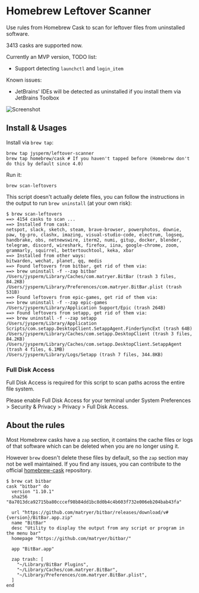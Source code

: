 # Homebrew Leftover Scanner
Use rules from Homebrew Cask to scan for leftover files from uninstalled software.

3413 casks are supported now.

Currently an MVP version, TODO list:

- Support detecting `launchctl` and `login_item`

Known issues:

- JetBrains' IDEs will be detected as uninstalled if you install them via JetBrains Toolbox

![Screenshot](https://raw.githubusercontent.com/jysperm/homebrew-leftover-scanner/main/screenshots/scan-leftovers.jpg)

## Install & Usages

Install via `brew tap`:

```
brew tap jysperm/leftover-scanner
brew tap homebrew/cask # If you haven't tapped before (Homebrew don't do this by default since 4.0)
```

Run it:

```
brew scan-leftovers
```

This script doesn't actually delete files, you can follow the instructions in the output to run `brew uninstall` (at your own risk):

```
$ brew scan-leftovers
==> 4154 casks to scan ...
==> Installed from cask:
netspot, slack, sketch, steam, brave-browser, powerphotos, downie, paw, tg-pro, clashx, imazing, visual-studio-code, electrum, logseq, handbrake, obs, netnewswire, iterm2, numi, gitup, docker, blender, telegram, discord, wireshark, firefox, iina, google-chrome, zoom, grammarly, squirrel, bettertouchtool, keka, xbar
==> Installed from other ways:
bitwarden, wechat, planet, qq, medis
==> Found leftovers from bitbar, get rid of them via:
==> brew uninstall -f --zap bitbar
/Users/jysperm/Library/Caches/com.matryer.BitBar (trash 3 files, 84.2KB)
/Users/jysperm/Library/Preferences/com.matryer.BitBar.plist (trash 531B)
==> Found leftovers from epic-games, get rid of them via:
==> brew uninstall -f --zap epic-games
/Users/jysperm/Library/Application Support/Epic (trash 264B)
==> Found leftovers from setapp, get rid of them via:
==> brew uninstall -f --zap setapp
/Users/jysperm/Library/Application Scripts/com.setapp.DesktopClient.SetappAgent.FinderSyncExt (trash 64B)
/Users/jysperm/Library/Caches/com.setapp.DesktopClient (trash 3 files, 84.2KB)
/Users/jysperm/Library/Caches/com.setapp.DesktopClient.SetappAgent (trash 4 files, 6.1MB)
/Users/jysperm/Library/Logs/Setapp (trash 7 files, 344.8KB)
```

### Full Disk Access
Full Disk Access is required for this script to scan paths across the entire file system.

Please enable Full Disk Access for your terminal under System Preferences > Security & Privacy > Privacy > Full Disk Access.

## About the rules
Most Homebrew casks have a `zap` section, it contains the cache files or logs of that software which can be deleted when you are no longer using it.

However `brew` doesn't delete these files by default, so the `zap` section may not be well maintained. If you find any issues, you can contribute to the official [homebrew-cask](https://github.com/Homebrew/homebrew-cask) repository.

```
$ brew cat bitbar
cask "bitbar" do
  version "1.10.1"
  sha256 "8a7013dca92715ba80cccef98b84dd1bc8d0b4c4b603f732e006eb204bab43fa"

  url "https://github.com/matryer/bitbar/releases/download/v#{version}/BitBar.app.zip"
  name "BitBar"
  desc "Utility to display the output from any script or program in the menu bar"
  homepage "https://github.com/matryer/bitbar/"

  app "BitBar.app"

  zap trash: [
    "~/Library/BitBar Plugins",
    "~/Library/Caches/com.matryer.BitBar",
    "~/Library/Preferences/com.matryer.BitBar.plist",
  ]
end
```

